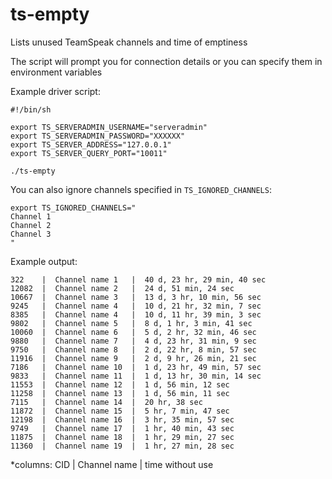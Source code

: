 # ts-empty

Lists unused TeamSpeak channels and time of emptiness

The script will prompt you for connection details or you can specify them in environment variables

Example driver script:

```
#!/bin/sh

export TS_SERVERADMIN_USERNAME="serveradmin"
export TS_SERVERADMIN_PASSWORD="XXXXXX"
export TS_SERVER_ADDRESS="127.0.0.1"
export TS_SERVER_QUERY_PORT="10011"

./ts-empty
```

You can also ignore channels specified in `TS_IGNORED_CHANNELS`:

```
export TS_IGNORED_CHANNELS="
Channel 1
Channel 2
Channel 3
"
```

Example output:

```
322    |  Channel name 1   |  40 d, 23 hr, 29 min, 40 sec
12082  |  Channel name 2   |  24 d, 51 min, 24 sec
10667  |  Channel name 3   |  13 d, 3 hr, 10 min, 56 sec
9245   |  Channel name 4   |  10 d, 21 hr, 32 min, 7 sec
8385   |  Channel name 4   |  10 d, 11 hr, 39 min, 3 sec
9802   |  Channel name 5   |  8 d, 1 hr, 3 min, 41 sec
10060  |  Channel name 6   |  5 d, 2 hr, 32 min, 46 sec
9880   |  Channel name 7   |  4 d, 23 hr, 31 min, 9 sec
9750   |  Channel name 8   |  2 d, 22 hr, 8 min, 57 sec
11916  |  Channel name 9   |  2 d, 9 hr, 26 min, 21 sec
7186   |  Channel name 10  |  1 d, 23 hr, 49 min, 57 sec
9833   |  Channel name 11  |  1 d, 13 hr, 30 min, 14 sec
11553  |  Channel name 12  |  1 d, 56 min, 12 sec
11258  |  Channel name 13  |  1 d, 56 min, 11 sec
7115   |  Channel name 14  |  20 hr, 38 sec
11872  |  Channel name 15  |  5 hr, 7 min, 47 sec
12198  |  Channel name 16  |  3 hr, 35 min, 57 sec
9749   |  Channel name 17  |  1 hr, 40 min, 43 sec
11875  |  Channel name 18  |  1 hr, 29 min, 27 sec
11360  |  Channel name 19  |  1 hr, 27 min, 28 sec
```

*columns: CID | Channel name | time without use
